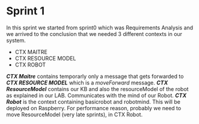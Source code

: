 # Sprint 1
In this sprint we started from sprint0 which was Requirements Analysis and we arrived to the conclusion that we needed 3 different contexts in our system.
  - CTX MAITRE
  - CTX RESOURCE MODEL
  - CTX ROBOT

***CTX Maitre*** contains temporarly only a message that gets forwarded to ***CTX RESOURCE MODEL*** which is a *moveForward* message.
***CTX ResourceModel*** contains our KB and also the resourceModel of the robot as explained in our LAB. Communicates with the mind of our Robot.
***CTX Robot*** is the context containing basicrobot and robotmind. This will be deployed on Raspberry. For performance reason, probably we need to move ResourceModel (very late sprints), in CTX Robot.